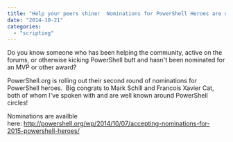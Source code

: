 ```yaml
---
title: "Help your peers shine!  Nominations for PowerShell Heroes are open"
date: "2014-10-21"
categories: 
  - "scripting"
---
```


Do you know someone who has been helping the community, active on the forums, or otherwise kicking PowerShell butt and hasn't been nominated for an MVP or other award?

PowerShell.org is rolling out their second round of nominations for PowerShell heroes.  Big congrats to Mark Schill and Francois Xavier Cat, both of whom I've spoken with and are well known around PowerShell circles!

Nominations are availble here: http://powershell.org/wp/2014/10/07/accepting-nominations-for-2015-powershell-heroes/
